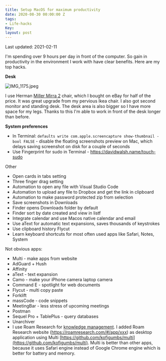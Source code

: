 ```yaml
---
title: Setup MacOS for maximum productivity
date: 2020-08-30 00:00:00 Z
tags:
- Life-hacks
Key: 
layout: post
---
```


Last updated: 2021-02-11

I'm spending over 9 hours per day in front of the computer. So gain in productivity in the environment I work with have clear benefits. Here are my top hacks.

**Desk**

![IMG_1175.jpeg](/uploads/IMG_1175.jpeg)

I use Herman [Miller Mirra 2](https://www.hermanmiller.com/en_eur/products/seating/office-chairs/mirra-2-chairs/) chair, which I bought on eBay for half of the price. It was great upgrade from my pervious Ikea chair. I also got second monitor and standing desk. The desk area is also bigger so I have more space for my legs. Thanks to this I'm able to work in front of the desk longer than before.

**System preferences**

* In Terminal: `defaults write com.apple.screencapture show-thumbnail -bool FALSE` - disable the floating screenshots preview on Mac, which delays saving screenshot on disk for a couple of seconds
* Use Fingerprint for sudo in Terminal - https://davidwalsh.name/touch-sudo

Other
* Open cards in tabs setting
* Three finger drag setting
* Automation to open any file with Visual Studio Code
* Automation to upload any file to Dropbox and get the link in clipboard
* Automation to make password protected zip from selection
* Save screenshots in Downloads
* Finder opens Downloads folder by default
* Finder sort by date created and view in listf
* Integrate calendar and use Macos native calendar and email
* Use aText for automatic text expansions, saves thousands of keystrokes
* Use clipboard history Flycut
* Learn keyboard shortcuts for most often used apps like Safari, Notes, System

Not obvious apps:
* Multi - make apps from website
* AdGuard + Hush
* Affinity
* aText - text expansion
* Camo - make your iPhone camera laptop camera
* Command E - spotlight for web documents
* Flycut - multi copy paste
* Forklift
* massCode - code snippets
* MeetingBar - less stress of upcoming meetings
* Postman
* Sequel Pro + TablePlus - query databases
* Unarchiver
* I use Roam Research for [knowledge management](https://roamresearch.com). I added Roam Research website (https://roamresearch.com/#/app/xxx) as desktop application using Multi [https://github.com/kofigumbs/multi](https://github.com/kofigumbs/multi). Multi is better than other apps, because it uses Safari engine instead of Google Chrome engine which is better for battery and memory.